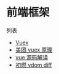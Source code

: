 
# 前端框架


 列表
 - [Vuex](https://vuex.vuejs.org/zh/)
 - [美团 vuex 原理](https://tech.meituan.com/2017/04/27/vuex-code-analysis.html)
 - [vue 源码解读](https://ustbhuangyi.github.io/vue-analysis/v2/prepare/)
 - [初燃 vdom diff](https://www.zhihu.com/people/lin-chu-ran-14)